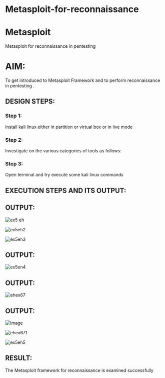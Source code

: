 # Metasploit-for-reconnaissance
# Metasploit
Metasploit for reconnaissance in pentesting

# AIM:

To get introduced to Metasploit Framework and to  perform reconnaissance  in pentesting .

## DESIGN STEPS:

### Step 1:

Install kali linux either in partition or virtual box or in live mode

### Step 2:

Investigate on the various categories of tools as follows:

### Step 3:

Open terminal and try execute some kali linux commands

## EXECUTION STEPS AND ITS OUTPUT:


## OUTPUT:
![ex5 eh](https://github.com/Dhanashreemullaithasan/Metasploit-for-reconnaissance/assets/94165415/de79cf94-dc68-4201-a795-954a2a432def)

![ex5eh2](https://github.com/Dhanashreemullaithasan/Metasploit-for-reconnaissance/assets/94165415/6059d12d-d7d7-4c27-9e18-b86d26611132)

![ex5eh3](https://github.com/Dhanashreemullaithasan/Metasploit-for-reconnaissance/assets/94165415/396b0e4d-19e4-4006-bbba-dadeab382b49)
## OUTPUT:
![ex5en4](https://github.com/Dhanashreemullaithasan/Metasploit-for-reconnaissance/assets/94165415/9f4ac141-e230-472b-97fd-db4ed7c50744)
## OUTPUT:
![ehex67](https://github.com/Dhanashreemullaithasan/Metasploit-for-reconnaissance/assets/94165415/1730bcc0-7f34-4a53-91d6-bc9e762fd031)
## OUTPUT:
![image](https://github.com/Dhanashreemullaithasan/Metasploit-for-reconnaissance/assets/94165415/fa84252c-7e66-49fc-9cfe-92050731a687)


![ehex671](https://github.com/Dhanashreemullaithasan/Metasploit-for-reconnaissance/assets/94165415/242a0166-1eb3-449d-8bc9-e7464a8bb3ca)

![ex5eh5](https://github.com/Dhanashreemullaithasan/Metasploit-for-reconnaissance/assets/94165415/1cc1449e-fbc7-41b1-838c-216dc5800912)

## RESULT:
The Metasploit framework for reconnaissance is  examined successfully
